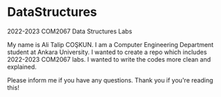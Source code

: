 # DataStructures
2022-2023 COM2067 Data Structures Labs

My name is Ali Talip COŞKUN. I am a Computer Engineering Department student at Ankara University.
I wanted to create a repo which includes 2022-2023 COM2067 labs. I wanted to write the codes more clean and explained.

Please inform me if you have any questions.
Thank you if you're reading this!
